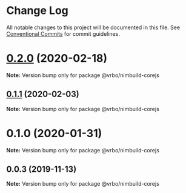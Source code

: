 # Change Log

All notable changes to this project will be documented in this file.
See [Conventional Commits](https://conventionalcommits.org) for commit guidelines.

# [0.2.0](https://github.com/expediagroup/nimbuild/compare/@vrbo/nimbuild-corejs@0.1.1...@vrbo/nimbuild-corejs@0.2.0) (2020-02-18)

**Note:** Version bump only for package @vrbo/nimbuild-corejs





## [0.1.1](https://github.com/expediagroup/nimbuild/compare/@vrbo/nimbuild-corejs@0.1.0...@vrbo/nimbuild-corejs@0.1.1) (2020-02-03)

**Note:** Version bump only for package @vrbo/nimbuild-corejs





# 0.1.0 (2020-01-31)

**Note:** Version bump only for package @vrbo/nimbuild-corejs





## 0.0.3 (2019-11-13)

**Note:** Version bump only for package @vrbo/nimbuild-corejs
